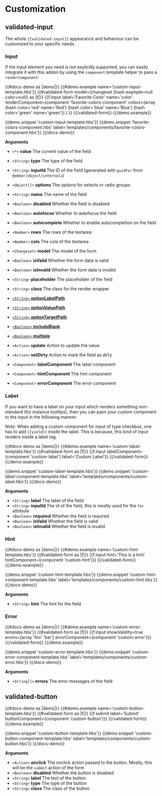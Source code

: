 # Customization

## validated-input

The whole `{{validated-input}}` appearance and behaviour can be customized to
your specific needs.

### Input

If the input element you need is not explicitly supported, you can easily
integrate it with this addon by using the `component` template helper to pass
a `renderComponent`:

<!-- prettier-ignore-start -->
{{#docs-demo as |demo|}}
  {{#demo.example name='custom-input-template.hbs'}}
    {{#validated-form model=(changeset (hash example=null color=null)) as |f|}}
      {{f.input
        label='Favorite Color'
        name='color'
        renderComponent=(component 'favorite-colors-component'
          colors=(array (hash color='red' name='Red') (hash color='blue' name='Blue') (hash color='green' name='green'))
        )
      }}
    {{/validated-form}}
  {{/demo.example}}

  {{demo.snippet 'custom-input-template.hbs'}}
  {{demo.snippet 'favorite-colors-component.hbs' label='templates/components/favorite-colors-component.hbs'}}
{{/docs-demo}}
<!-- prettier-ignore-end -->

**Arguments**

- `<*>` **value** The current value of the field
- `<String>` **type** The type of the field
- `<String>` **inputId** The ID of the field (generated with `guidFor` from `@ember/object/internals`)
- `<Object[]>` **options** The options for selects or radio groups
- `<String>` **name** The name of the field
- `<Boolean>` **disabled** Whether the field is disabled
- `<Boolean>` **autofocus** Whether to autofocus the field
- `<Boolean>` **autocomplete** Whether to enable autocompletion on the field
- `<Number>` **rows** The rows of the textarea
- `<Number>` **cols** The cols of the textarea
- `<Changeset>` **model** The model of the form
- `<Boolean>` **isValid** Whether the form data is valid
- `<Boolean>` **isInvalid** Whether the form data is invalid
- `<String>` **placeholder** The placeholder of the field
- `<String>` **class** The class for the render wrapper

- [`<String>` **optionLabelPath** ](https://github.com/DockYard/ember-one-way-select#working-with-objects-instead-of-strings)
- [`<String>` **optionValuePath**](https://github.com/DockYard/ember-one-way-select#working-with-objects-instead-of-strings)
- [`<String>` **optionTargetPath**](https://github.com/DockYard/ember-one-way-select#working-with-objects-instead-of-strings)
- [`<Boolean>` **includeBlank**](https://github.com/DockYard/ember-one-way-select#adding-a-blank-or-prompt-option)
- [`<Boolean>` **multiple**](https://github.com/DockYard/ember-one-way-select#multiple-select)

- `<Action>` **update** Action to update the value
- `<Action>` **setDirty** Action to mark the field as dirty

- `<Component>` **labelComponent** The label component
- `<Component>` **hintComponent** The hint component
- `<Component>` **errorComponent** The error component

### Label

If you want to have a label on your input which renders something
non-standard (for instance tooltips), then you can pass your custom component
to the input in the following manner:

_Note:_ When adding a custom component for input of type checkbox, one has to
add `{{yield}}` inside the label. This is because, this kind of input renders
inside a label tag.

<!-- prettier-ignore-start -->
{{#docs-demo as |demo|}}
  {{#demo.example name='custom-label-template.hbs'}}
    {{#validated-form as |f|}}
      {{f.input labelComponent=(component 'custom-label') label='Custom Label'}}
    {{/validated-form}}
  {{/demo.example}}

  {{demo.snippet 'custom-label-template.hbs'}}
  {{demo.snippet 'custom-label-component-template.hbs' label='templates/components/custom-label.hbs'}}
{{/docs-demo}}
<!-- prettier-ignore-end -->

**Arguments**

- `<String>` **label** The label of the field
- `<String>` **inputId** The id of the field, this is mostly used for the `for` attribute
- `<Boolean>` **required** Whether the field is required
- `<Boolean>` **isValid** Whether the field is valid
- `<Boolean>` **isInvalid** Whether the field is invalid

### Hint

<!-- prettier-ignore-start -->
{{#docs-demo as |demo|}}
  {{#demo.example name='custom-hint-template.hbs'}}
    {{#validated-form as |f|}}
      {{f.input hint='This is a hint' hintComponent=(component 'custom-hint')}}
    {{/validated-form}}
  {{/demo.example}}

  {{demo.snippet 'custom-hint-template.hbs'}}
  {{demo.snippet 'custom-hint-component-template.hbs' label='templates/components/custom-hint.hbs'}}
{{/docs-demo}}
<!-- prettier-ignore-end -->

**Arguments**

- `<String>` **hint** The hint for the field

### Error

<!-- prettier-ignore-start -->
{{#docs-demo as |demo|}}
  {{#demo.example name='custom-error-template.hbs'}}
    {{#validated-form as |f|}}
      {{f.input showValidity=true errors=(array 'foo' 'bar') errorComponent=(component 'custom-error')}}
    {{/validated-form}}
  {{/demo.example}}

  {{demo.snippet 'custom-error-template.hbs'}}
  {{demo.snippet 'custom-error-component-template.hbs' label='templates/components/custom-error.hbs'}}
{{/docs-demo}}
<!-- prettier-ignore-end -->

**Arguments**

- `<String[]>` **errors** The error messages of the field

## validated-button

<!-- prettier-ignore-start -->
{{#docs-demo as |demo|}}
  {{#demo.example name='custom-button-template.hbs'}}
    {{#validated-form as |f|}}
      {{f.submit label='Submit' buttonComponent=(component 'custom-button')}}
    {{/validated-form}}
  {{/demo.example}}

  {{demo.snippet 'custom-button-template.hbs'}}
  {{demo.snippet 'custom-button-component-template.hbs' label='templates/components/custom-button.hbs'}}
{{/docs-demo}}
<!-- prettier-ignore-end -->

**Arguments**

- `<Action>` **onclick** The onclick action passed to the button. Mostly, this will be the `submit` action of the form
- `<Boolean>` **disabled** Whether the button is disabled
- `<String>` **label** The text of the button
- `<String>` **type** The type of the button
- `<String>` **class** The class of the button
